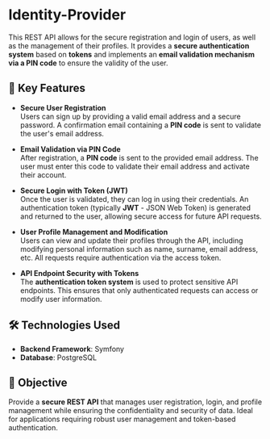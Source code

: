 # Identity-Provider

This REST API allows for the secure registration and login of users, as well as the management of their profiles. It provides a **secure authentication system** based on **tokens** and implements an **email validation mechanism via a PIN code** to ensure the validity of the user.

## 🔑 Key Features

- **Secure User Registration**  
  Users can sign up by providing a valid email address and a secure password. A confirmation email containing a **PIN code** is sent to validate the user's email address.

- **Email Validation via PIN Code**  
  After registration, a **PIN code** is sent to the provided email address. The user must enter this code to validate their email address and activate their account.

- **Secure Login with Token (JWT)**  
  Once the user is validated, they can log in using their credentials. An authentication token (typically **JWT** - JSON Web Token) is generated and returned to the user, allowing secure access for future API requests.

- **User Profile Management and Modification**  
  Users can view and update their profiles through the API, including modifying personal information such as name, surname, email address, etc. All requests require authentication via the access token.

- **API Endpoint Security with Tokens**  
  The **authentication token system** is used to protect sensitive API endpoints. This ensures that only authenticated requests can access or modify user information.

## 🛠️ Technologies Used

- **Backend Framework**: Symfony  
- **Database**: PostgreSQL

## 🎯 Objective

Provide a **secure REST API** that manages user registration, login, and profile management while ensuring the confidentiality and security of data. Ideal for applications requiring robust user management and token-based authentication.

